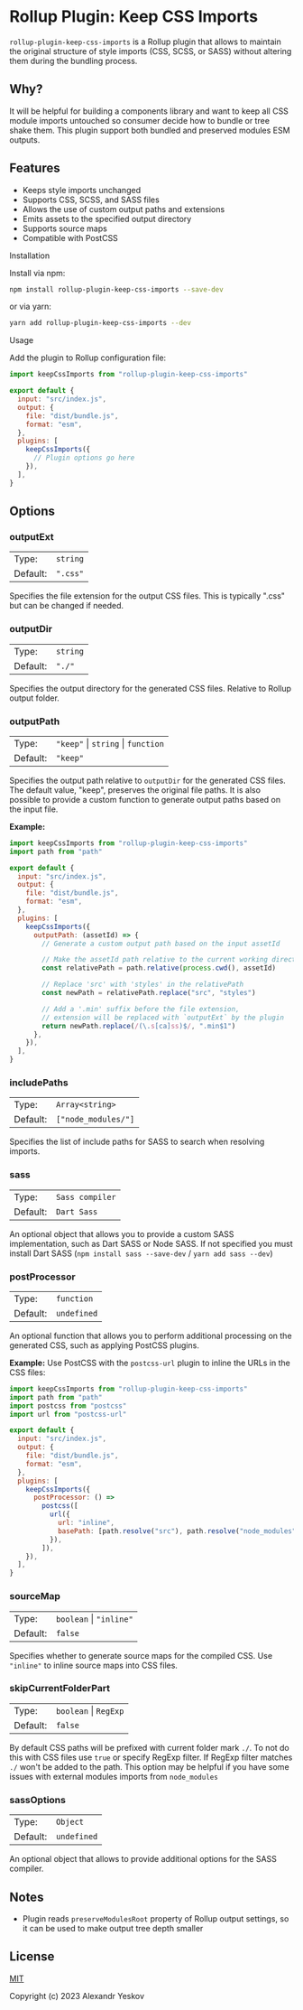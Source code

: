 # Rollup Plugin: Keep CSS Imports

`rollup-plugin-keep-css-imports` is a Rollup plugin that allows to maintain
the original structure of style imports (CSS, SCSS, or SASS) without altering
them during the bundling process.

## Why?

It will be helpful for building a components library and want to keep
all CSS module imports untouched so consumer decide how to bundle or tree shake
them. This plugin support both bundled and preserved modules ESM outputs.

## Features

- Keeps style imports unchanged
- Supports CSS, SCSS, and SASS files
- Allows the use of custom output paths and extensions
- Emits assets to the specified output directory
- Supports source maps
- Compatible with PostCSS

Installation

Install via npm:

```sh
npm install rollup-plugin-keep-css-imports --save-dev
```

or via yarn:

```sh
yarn add rollup-plugin-keep-css-imports --dev
```

Usage

Add the plugin to Rollup configuration file:

```js
import keepCssImports from "rollup-plugin-keep-css-imports"

export default {
  input: "src/index.js",
  output: {
    file: "dist/bundle.js",
    format: "esm",
  },
  plugins: [
    keepCssImports({
      // Plugin options go here
    }),
  ],
}
```

## Options

### outputExt

|          |          |
| -------- | -------- |
| Type:    | `string` |
| Default: | `".css"` |

Specifies the file extension for the output CSS files. This is typically ".css"
but can be changed if needed.

### outputDir

|          |          |
| -------- | -------- |
| Type:    | `string` |
| Default: | `"./"`   |

Specifies the output directory for the generated CSS files. Relative to Rollup
output folder.

### outputPath

|          |                                    |
| -------- | ---------------------------------- |
| Type:    | `"keep"` \| `string` \| `function` |
| Default: | `"keep"`                           |

Specifies the output path relative to `outputDir` for the generated CSS files.
The default value, "keep", preserves the original file paths. It is also
possible to provide a custom function to generate output paths based on the
input file.

**Example:**

```js
import keepCssImports from "rollup-plugin-keep-css-imports"
import path from "path"

export default {
  input: "src/index.js",
  output: {
    file: "dist/bundle.js",
    format: "esm",
  },
  plugins: [
    keepCssImports({
      outputPath: (assetId) => {
        // Generate a custom output path based on the input assetId

        // Make the assetId path relative to the current working directory (CWD)
        const relativePath = path.relative(process.cwd(), assetId)

        // Replace 'src' with 'styles' in the relativePath
        const newPath = relativePath.replace("src", "styles")

        // Add a '.min' suffix before the file extension,
        // extension will be replaced with `outputExt` by the plugin
        return newPath.replace(/(\.s[ca]ss)$/, ".min$1")
      },
    }),
  ],
}
```

### includePaths

|          |                     |
| -------- | ------------------- |
| Type:    | `Array<string>`     |
| Default: | `["node_modules/"]` |

Specifies the list of include paths for SASS to search when resolving imports.

### sass

|          |                 |
| -------- | --------------- |
| Type:    | `Sass compiler` |
| Default: | `Dart Sass`     |

An optional object that allows you to provide a custom SASS implementation,
such as Dart SASS or Node SASS. If not specified you must install Dart SASS
(`npm install sass --save-dev` / `yarn add sass --dev`)

### postProcessor

|          |             |
| -------- | ----------- |
| Type:    | `function`  |
| Default: | `undefined` |

An optional function that allows you to perform additional processing on the
generated CSS, such as applying PostCSS plugins.

**Example:**
Use PostCSS with the `postcss-url` plugin to inline the URLs in the CSS files:

```js
import keepCssImports from "rollup-plugin-keep-css-imports"
import path from "path"
import postcss from "postcss"
import url from "postcss-url"

export default {
  input: "src/index.js",
  output: {
    file: "dist/bundle.js",
    format: "esm",
  },
  plugins: [
    keepCssImports({
      postProcessor: () =>
        postcss([
          url({
            url: "inline",
            basePath: [path.resolve("src"), path.resolve("node_modules")],
          }),
        ]),
    }),
  ],
}
```

### sourceMap

|          |                         |
| -------- | ----------------------- |
| Type:    | `boolean` \| `"inline"` |
| Default: | `false`                 |

Specifies whether to generate source maps for the compiled CSS.
Use `"inline"` to inline source maps into CSS files.

### skipCurrentFolderPart

|          |                         |
| -------- | ----------------------- |
| Type:    | `boolean` \| `RegExp` |
| Default: | `false`                 |

By default CSS paths will be prefixed with current folder mark `./`.
To not do this with CSS files use `true` or specify RegExp filter.
If RegExp filter matches `./` won't be added to the path.
This option may be helpful if you have some issues with external
modules imports from `node_modules`

### sassOptions

|          |             |
| -------- | ----------- |
| Type:    | `Object`    |
| Default: | `undefined` |

An optional object that allows to provide additional options for the SASS
compiler.

## Notes

- Plugin reads `preserveModulesRoot` property of Rollup output settings, so it
  can be used to make output tree depth smaller

## License

[MIT](./LICENSE)

Copyright (c) 2023 Alexandr Yeskov
